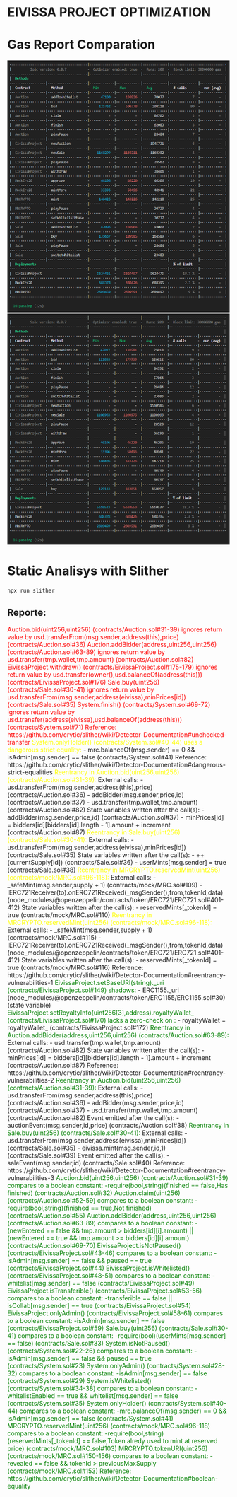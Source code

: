 # EIVISSA PROJECT OPTIMIZATION

# Gas Report Comparation

![plot](./Gas%20Report/EIVISSA%20PREVIOUS%20GAS%20REPORT.png)
![plot](./Gas%20Report/EIVISSA%20IMPROVED%20GAS%20REPORT.png)
<!-- ![alt text](https://github.com/synner7forever/[EivissaProject_ClassicAuction]/blob/master/Gas%20Report/EIVISSA%20PREVIOUS%20GAS%20REPORT.png?raw=true)
![alt text](https://github.com/synner7forever/[EivissaProject_ClassicAuction]/blob/master/Gas%20Report/EIVISSA%20IMPROVED%20GAS%20REPORT.png?raw=true) -->

# Static Analisys with Slither

```shell
npx run slither
```
## Reporte:

<span style="color:red;">
Auction.bid(uint256,uint256) (contracts/Auction.sol#31-39) ignores return value by usd.transferFrom(msg.sender,address(this),price) (contracts/Auction.sol#36)
Auction.addBidder(address,uint256,uint256) (contracts/Auction.sol#63-89) ignores return value by usd.transfer(tmp.wallet,tmp.amount) (contracts/Auction.sol#82)
EivissaProject.withdraw() (contracts/EivissaProject.sol#175-179) ignores return value by usd.transfer(owner(),usd.balanceOf(address(this))) (contracts/EivissaProject.sol#176)
Sale.buy(uint256) (contracts/Sale.sol#30-41) ignores return value by usd.transferFrom(msg.sender,address(eivissa),minPrices[id]) (contracts/Sale.sol#35)
System.finish() (contracts/System.sol#69-72) ignores return value by usd.transfer(address(eivissa),usd.balanceOf(address(this))) (contracts/System.sol#71)
Reference: https://github.com/crytic/slither/wiki/Detector-Documentation#unchecked-transfer
</span>

<span style="color:yellow;">
System.onlyHolder() (contracts/System.sol#40-44) uses a dangerous strict equality:
</span>
        - mrc.balanceOf(msg.sender) == 0 && isAdmin[msg.sender] == false 
		(contracts/System.sol#41)
Reference: https://github.com/crytic/slither/wiki/Detector-Documentation#dangerous-strict-equalities
<span style="color:yellow;">
Reentrancy in Auction.bid(uint256,uint256) (contracts/Auction.sol#31-39):
</span>
        External calls:
        - usd.transferFrom(msg.sender,address(this),price) (contracts/Auction.sol#36)
        - addBidder(msg.sender,price,id) (contracts/Auction.sol#37)
                - usd.transfer(tmp.wallet,tmp.amount) (contracts/Auction.sol#82)
        State variables written after the call(s):
        - addBidder(msg.sender,price,id) (contracts/Auction.sol#37)
                - minPrices[id] = bidders[id][bidders[id].length - 1].amount + increment (contracts/Auction.sol#87)
<span style="color:yellow;">
Reentrancy in Sale.buy(uint256) (contracts/Sale.sol#30-41):
</span>
        External calls:
        - usd.transferFrom(msg.sender,address(eivissa),minPrices[id]) (contracts/Sale.sol#35)
        State variables written after the call(s):
        - ++ (currentSupply[id]) (contracts/Sale.sol#36)
        - userMints[msg.sender] = true (contracts/Sale.sol#38)
<span style="color:yellow;">
Reentrancy in MRCRYPTO.reservedMint(uint256) (contracts/mock/MRC.sol#96-118):
</span>
        External calls:
        - _safeMint(msg.sender,supply + 1) (contracts/mock/MRC.sol#109)
                - IERC721Receiver(to).onERC721Received(_msgSender(),from,tokenId,data) (node_modules/@openzeppelin/contracts/token/ERC721/ERC721.sol#401-412)
        State variables written after the call(s):
        - reservedMints[_tokenId] = true (contracts/mock/MRC.sol#110)
<span style="color:yellow;">
Reentrancy in MRCRYPTO.reservedMint(uint256) (contracts/mock/MRC.sol#96-118):
</span>
        External calls:
        - _safeMint(msg.sender,supply + 1) (contracts/mock/MRC.sol#115)
                - IERC721Receiver(to).onERC721Received(_msgSender(),from,tokenId,data) (node_modules/@openzeppelin/contracts/token/ERC721/ERC721.sol#401-412)
        State variables written after the call(s):
        - reservedMints[_tokenId] = true (contracts/mock/MRC.sol#116)
Reference: https://github.com/crytic/slither/wiki/Detector-Documentation#reentrancy-vulnerabilities-1

<span style="color:green;">
EivissaProject.setBaseURI(string)._uri (contracts/EivissaProject.sol#149) shadows:
</span>
        - ERC1155._uri (node_modules/@openzeppelin/contracts/token/ERC1155/ERC1155.sol#30) (state variable)
<span style="color:green;">
EivissaProject.setRoyaltyInfo(uint256[3],address).royaltyWallet_ (contracts/EivissaProject.sol#170) lacks a zero-check on :
</span>
                - royaltyWallet = royaltyWallet_ (contracts/EivissaProject.sol#172)
<span style="color:green;">
Reentrancy in Auction.addBidder(address,uint256,uint256) (contracts/Auction.sol#63-89):
</span>
        External calls:
        - usd.transfer(tmp.wallet,tmp.amount) (contracts/Auction.sol#82)
        State variables written after the call(s):
        - minPrices[id] = bidders[id][bidders[id].length - 1].amount + increment (contracts/Auction.sol#87)
Reference: https://github.com/crytic/slither/wiki/Detector-Documentation#reentrancy-vulnerabilities-2
<span style="color:green;">
Reentrancy in Auction.bid(uint256,uint256) (contracts/Auction.sol#31-39):
</span>
        External calls:
        - usd.transferFrom(msg.sender,address(this),price) (contracts/Auction.sol#36)
        - addBidder(msg.sender,price,id) (contracts/Auction.sol#37)
                - usd.transfer(tmp.wallet,tmp.amount) (contracts/Auction.sol#82)
        Event emitted after the call(s):
        - auctionEvent(msg.sender,id,price) (contracts/Auction.sol#38)
<span style="color:green;">
Reentrancy in Sale.buy(uint256) (contracts/Sale.sol#30-41):
</span>
        External calls:
        - usd.transferFrom(msg.sender,address(eivissa),minPrices[id]) (contracts/Sale.sol#35)
        - eivissa.mint(msg.sender,id,1) (contracts/Sale.sol#39)
        Event emitted after the call(s):
        - saleEvent(msg.sender,id) (contracts/Sale.sol#40)
Reference: https://github.com/crytic/slither/wiki/Detector-Documentation#reentrancy-vulnerabilities-3

<span style="color:green;">
Auction.bid(uint256,uint256) (contracts/Auction.sol#31-39) compares to a boolean constant:
        -require(bool,string)(finished == false,Has finished) (contracts/Auction.sol#32)
Auction.claim(uint256) (contracts/Auction.sol#52-59) compares to a boolean constant:
        -require(bool,string)(finished == true,Not finished) (contracts/Auction.sol#55)
Auction.addBidder(address,uint256,uint256) (contracts/Auction.sol#63-89) compares to a boolean constant:
        -(newEntered == false && tmp.amount > bidders[id][i].amount) || (newEntered == true && tmp.amount >= bidders[id][i].amount) (contracts/Auction.sol#69-70)
EivissaProject.isNotPaused() (contracts/EivissaProject.sol#43-46) compares to a boolean constant:
        -isAdmin[msg.sender] == false && paused == true (contracts/EivissaProject.sol#44)
EivissaProject.isWhitelisted() (contracts/EivissaProject.sol#48-51) compares to a boolean constant:
        -whitelist[msg.sender] == false (contracts/EivissaProject.sol#49)
EivissaProject.isTransferible() (contracts/EivissaProject.sol#53-56) compares to a boolean constant:
        -transferible == false || isCollab[msg.sender] == true (contracts/EivissaProject.sol#54)
EivissaProject.onlyAdmin() (contracts/EivissaProject.sol#58-61) compares to a boolean constant:
        -isAdmin[msg.sender] == false (contracts/EivissaProject.sol#59)
Sale.buy(uint256) (contracts/Sale.sol#30-41) compares to a boolean constant:
        -require(bool)(userMints[msg.sender] == false) (contracts/Sale.sol#33)
System.isNotPaused() (contracts/System.sol#22-26) compares to a boolean constant:
        -isAdmin[msg.sender] == false && paused == true (contracts/System.sol#23)
System.onlyAdmin() (contracts/System.sol#28-32) compares to a boolean constant:
        -isAdmin[msg.sender] == false (contracts/System.sol#29)
System.isWhitelisted() (contracts/System.sol#34-38) compares to a boolean constant:
        -whitelistEnabled == true && whitelist[msg.sender] == false (contracts/System.sol#35)
System.onlyHolder() (contracts/System.sol#40-44) compares to a boolean constant:
        -mrc.balanceOf(msg.sender) == 0 && isAdmin[msg.sender] == false (contracts/System.sol#41)
MRCRYPTO.reservedMint(uint256) (contracts/mock/MRC.sol#96-118) compares to a boolean constant:
        -require(bool,string)(reservedMints[_tokenId] == false,Token alredy used to mint at reserved price) (contracts/mock/MRC.sol#103)
MRCRYPTO.tokenURI(uint256) (contracts/mock/MRC.sol#150-156) compares to a boolean constant:
        -revealed == false && tokenId > previousMaxSupply (contracts/mock/MRC.sol#153)
Reference: https://github.com/crytic/slither/wiki/Detector-Documentation#boolean-equality
</span>
